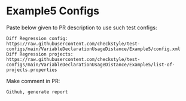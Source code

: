 # Example5 Configs
Paste below given to PR description to use such test configs:
```
Diff Regression config: https://raw.githubusercontent.com/checkstyle/test-configs/main/VariableDeclarationUsageDistance/Example5/config.xml
Diff Regression projects: https://raw.githubusercontent.com/checkstyle/test-configs/main/VariableDeclarationUsageDistance/Example5/list-of-projects.properties
```
Make comment in PR:
```
Github, generate report
```
